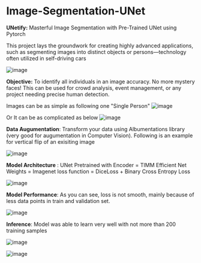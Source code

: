 # Image-Segmentation-UNet
**UNetify:** Masterful Image Segmentation with Pre-Trained UNet using Pytorch

This project lays the groundwork for creating highly advanced applications, such as segmenting images into distinct objects or persons—technology often utilized in self-driving cars

![image](https://github.com/DurgaSandeep25/Image-Segmentation-UNet/assets/38128597/356c3cc7-23ef-4898-b4e8-e8e1e6013ca3)


**Objective:** To identify all individuals in an image accuracy. No more mystery faces! This can be used for crowd analysis, event management, or any project needing precise human detection.

Images can be as simple as following one "Single Person"
![image](https://github.com/DurgaSandeep25/Image-Segmentation-UNet/assets/38128597/2d1038c8-f0bc-4b14-9e7b-e4aa440032ba)

Or It can be as complicated as below
![image](https://github.com/DurgaSandeep25/Image-Segmentation-UNet/assets/38128597/10a0ea55-d5d7-464e-bc44-6480691a90ca)

**Data Augumentation**: Transform your data using Albumentations library (very good for augumentation in Computer Vision). Following is an example for vertical flip of an exisiting image

![image](https://github.com/DurgaSandeep25/Image-Segmentation-UNet/assets/38128597/fa70ad86-12f9-430f-acf2-ff0ae3bd5af8)

**Model Architecture** : UNet Pretrained with
Encoder = TIMM Efficient Net
Weights = Imagenet
loss function = DiceLoss + Binary Cross Entropy Loss

![image](https://github.com/DurgaSandeep25/Image-Segmentation-UNet/assets/38128597/826080dc-9d27-40a5-8d57-7b144ec04198)

**Model Performance**: As you can see, loss is not smooth, mainly because of less data points in train and validation set.

![image](https://github.com/DurgaSandeep25/Image-Segmentation-UNet/assets/38128597/8ed89550-7d80-43fe-a5f1-b8e6e6bb0f36)

**Inference**: Model was able to learn very well with not more than 200 training samples

![image](https://github.com/DurgaSandeep25/Image-Segmentation-UNet/assets/38128597/591872db-4e70-4a98-903a-bd99cb1abf04)

![image](https://github.com/DurgaSandeep25/Image-Segmentation-UNet/assets/38128597/98d11786-3247-4039-8dee-5f7da078fac4)

